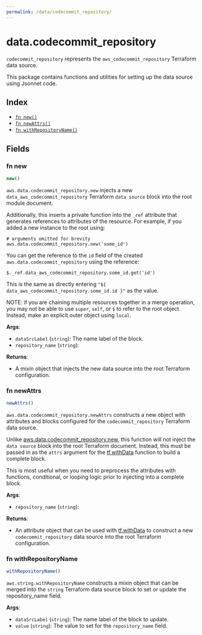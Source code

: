 ```yaml
---
permalink: /data/codecommit_repository/
---
```


# data.codecommit_repository

`codecommit_repository` represents the `aws_codecommit_repository` Terraform data source.



This package contains functions and utilities for setting up the data source using Jsonnet code.


## Index

* [`fn new()`](#fn-new)
* [`fn newAttrs()`](#fn-newattrs)
* [`fn withRepositoryName()`](#fn-withrepositoryname)

## Fields

### fn new

```ts
new()
```


`aws.data.codecommit_repository.new` injects a new `data_aws_codecommit_repository` Terraform `data source`
block into the root module document.

Additionally, this inserts a private function into the `_ref` attribute that generates references to attributes of the
resource. For example, if you added a new instance to the root using:

    # arguments omitted for brevity
    aws.data.codecommit_repository.new('some_id')

You can get the reference to the `id` field of the created `aws.data.codecommit_repository` using the reference:

    $._ref.data_aws_codecommit_repository.some_id.get('id')

This is the same as directly entering `"${ data_aws_codecommit_repository.some_id.id }"` as the value.

NOTE: if you are chaining multiple resources together in a merge operation, you may not be able to use `super`, `self`,
or `$` to refer to the root object. Instead, make an explicit outer object using `local`.

**Args**:
  - `dataSrcLabel` (`string`): The name label of the block.
  - `repository_name` (`string`): 

**Returns**:
- A mixin object that injects the new data source into the root Terraform configuration.


### fn newAttrs

```ts
newAttrs()
```


`aws.data.codecommit_repository.newAttrs` constructs a new object with attributes and blocks configured for the `codecommit_repository`
Terraform data source.

Unlike [aws.data.codecommit_repository.new](#fn-codecommitrepositorynew), this function will not inject the `data source`
block into the root Terraform document. Instead, this must be passed in as the `attrs` argument for the
[tf.withData](https://github.com/tf-libsonnet/core/tree/main/docs#fn-withdata) function to build a complete block.

This is most useful when you need to preprocess the attributes with functions, conditional, or looping logic prior to
injecting into a complete block.

**Args**:
  - `repository_name` (`string`): 

**Returns**:
  - An attribute object that can be used with [tf.withData](https://github.com/tf-libsonnet/core/tree/main/docs#fn-withdata) to construct a new `codecommit_repository` data source into the root Terraform configuration.


### fn withRepositoryName

```ts
withRepositoryName()
```

`aws.string.withRepositoryName` constructs a mixin object that can be merged into the `string`
Terraform data source block to set or update the repository_name field.



**Args**:
  - `dataSrcLabel` (`string`): The name label of the block to update.
  - `value` (`string`): The value to set for the `repository_name` field.
